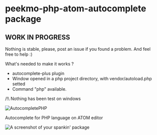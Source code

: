 # peekmo-php-atom-autocomplete package

WORK IN PROGRESS
-----------

Nothing is stable, please, post an issue if you found a problem. And feel free to help :)

What's needed to make it works ?
- autocomplete-plus plugin
- Window opened in a php project directory, with vendor/autoload.php setted
- Command "php" available. 

/!\ Nothing has been test on windows

![AutocompletePHP](http://i.imgur.com/UTaw1BO.gif)

Autocomplete for PHP language on ATOM editor

![A screenshot of your spankin' package](https://f.cloud.github.com/assets/69169/2290250/c35d867a-a017-11e3-86be-cd7c5bf3ff9b.gif)
